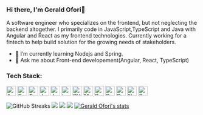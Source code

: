### Hi there, I'm Gerald Ofori👋

A software engineer who specializes on the frontend, but not neglecting the backend altogether. I primarily  code in JavaScript,TypeScript and Java with Angular and React as my frontend technologies. Currently working for a fintech to help build solution for the growing needs of stakeholders.



- 🌱 I’m currently learning Nodejs and Spring.
- 💬 Ask me about Front-end developement(Angular, React, TypeScript)

<h3 align="left">Tech Stack:</h3>

<p align="left">
<img src="https://github.com/get-icon/geticon/raw/master/icons/angular-icon.svg" alt="Angular" width="25px" height="25px">
<img src="https://github.com/get-icon/geticon/raw/master/icons/react.svg" alt="React" width="25px" height="25px">
<img src="https://github.com/get-icon/geticon/raw/master/icons/typescript.svg" alt="Typescript" width="25px" height="25px">
<img src="https://github.com/get-icon/geticon/raw/master/icons/java.svg" alt="Java" width="25px" height="25px">
<img src="https://github.com/get-icon/geticon/raw/master/icons/javascript.svg" alt="JavaScript" width="25px" height="25px">
<img src="https://github.com/get-icon/geticon/raw/master/icons/laravel.svg" alt="Laravel" width="25px" height="25px">
<img src="https://github.com/get-icon/geticon/raw/master/icons/php.svg" alt="PHP" width="25px" height="25px">
<img src="https://github.com/get-icon/geticon/raw/master/icons/mongodb.svg" alt="MongoDb" width="25px" height="25px">
<img src="https://github.com/get-icon/geticon/raw/master/icons/python.svg" alt="Python" width="25px" height="25px">
<img src="https://github.com/get-icon/geticon/raw/master/icons/bootstrap.svg" alt="Bootstrap" width="25px" height="25px">
<img src="https://github.com/get-icon/geticon/raw/master/icons/postgresql.svg" alt="Postgresql" width="25px" height="25px">
<img src="https://github.com/get-icon/geticon/raw/master/icons/nodejs.svg" alt="NodeJs" width="25px" height="25px">
<img src="https://github.com/get-icon/geticon/raw/master/icons/spring.svg" alt="Spring" width="25px" height="25px">
</p>

![GitHub Streaks](http://github-readme-streak-stats.herokuapp.com?user=geraldofori&theme=dracula&hide_border=true)
![](https://github-profile-summary-cards.vercel.app/api/cards/profile-details?username=geraldofori&theme=github_dark)
![](https://github-profile-summary-cards.vercel.app/api/cards/repos-per-language?username=geraldofori&theme=github_dark)
![](https://github-profile-summary-cards.vercel.app/api/cards/most-commit-language?username=geraldofori&theme=github_dark)
[![Gerald Ofori's stats](https://github-readme-stats.vercel.app/api?username=geraldofori&show_icons=true&theme=github_dark)](https://github.com/geraldofori)
 

